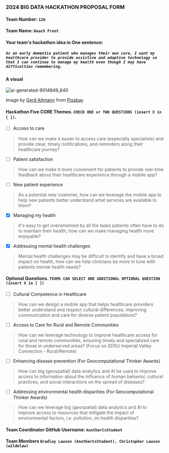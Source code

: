 ### 2024 BIG DATA HACKATHON PROPOSAL FORM

#### Team Number: `126`  

#### Team Name: `Beach Front`    
  
#### Your team's hackathon idea in One sentence:
##### `As an early dementia patient who manages their own care, I want my healthcare provider to provide assistive and adaptive technology so that I can continue to manage my health even though I may have difficulties remembering.`


#### A visual
![ai-generated-9014849_640](https://github.com/user-attachments/assets/0eb2ebe2-b7f6-4a98-bf90-b9b0609d9c0d)

Image by <a href="https://pixabay.com/users/geralt-9301/?utm_source=link-attribution&utm_medium=referral&utm_campaign=image&utm_content=9014849">Gerd Altmann</a> from <a href="https://pixabay.com//?utm_source=link-attribution&utm_medium=referral&utm_campaign=image&utm_content=9014849">Pixabay</a>
<!--
#### Theme: Enhancing Healthcare's Digital Front Door
#### - Digital solutions to help increase access, manage health, and improve patient satisfaction along the healthcare journey -  
-->

#### Hackathon Five CORE Themes. `CHECK ONE or TWO QUESTIONS (insert X in [ ])`.
- [ ] Access to care
> How can we make it easier to access care (especially specialists) and provide clear, timely notifications, and reminders along their healthcare journey?
- [ ] Patient satisfaction
> How can we make it more convenient for patients to provide real-time feedback about their healthcare experience through a mobile app?
- [ ] New patient experience
> As a potential new customer, how can we leverage the mobile app to help new patients better understand what services are available to them?
- [x] Managing my health
> It's easy to get overwhelmed by all the tasks patients often have to do to maintain their health, how can we make managing health more enjoyable?
- [x] Addressing mental health challenges
> Mental health challenges may be difficult to identify and have a broad impact on health, how can we help clinicians be more in tune with patients mental health needs?

#### Optional Questions. `TEAMS CAN SELECT ONE ADDITIONAL OPTIONAL QUESTION (insert X in [ ])`
- [ ] Cultural Competence in Healthcare
> How can we design a mobile app that helps healthcare providers better understand and respect cultural differences, improving communication and care for diverse patient populations?
- [ ] Access to Care for Rural and Remote Communities
> How can we leverage technology to improve healthcare access for rural and remote communities, ensuring timely and specialized care for those in underserved areas? (Focus on SDSU Imperial Valley Connection - Rural/Remote)
- [ ] Enhancing disease prevention (For Geocomputational Thinker Awards)
> How can big (geospatial) data analytics and AI be used to improve access to information about the influence of human behavior, cultural practices, and social interactions on the spread of diseases?
- [ ] Addressing environmental health disparities (For Geocomputational Thinker Awards)
> How can we leverage big (geospatial) data analytics and AI to improve access to resources that mitigate the impact of environmental factors, i.e. pollution, on health disparities?


#### Team Coordinator GitHub Username: `AnotherCsStudent`

#### Team Members `Bradley Lawson (AnotherCsStudent), Christopher Lawson (wildelaw)`

